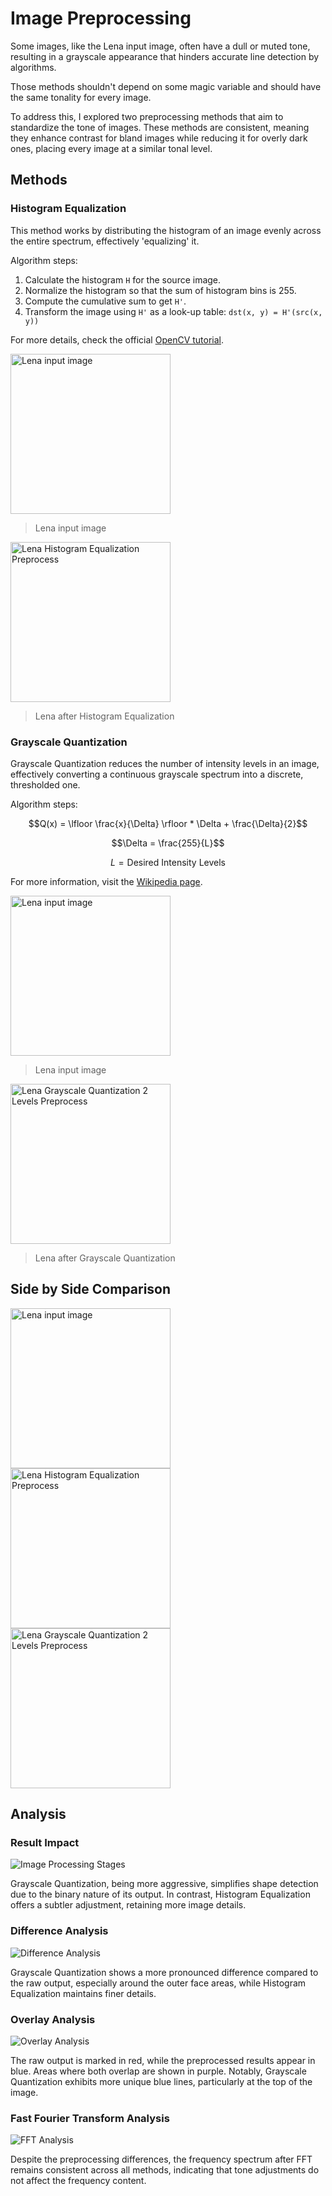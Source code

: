 # Image Preprocessing

Some images, like the Lena input image, often have a dull or muted tone, resulting in a grayscale appearance that hinders accurate line detection by algorithms. 

Those methods shouldn't depend on some magic variable and should have the same tonality for every image.

To address this, I explored two preprocessing methods that aim to standardize the tone of images. These methods are consistent, meaning they enhance contrast for bland images while reducing it for overly dark ones, placing every image at a similar tonal level.

## Methods

### Histogram Equalization

This method works by distributing the histogram of an image evenly across the entire spectrum, effectively 'equalizing' it.

Algorithm steps:
    
1. Calculate the histogram `H` for the source image.
2. Normalize the histogram so that the sum of histogram bins is 255.
3. Compute the cumulative sum to get `H'`.
4. Transform the image using `H'` as a look-up table: `dst(x, y) = H'(src(x, y))`

For more details, check the official [OpenCV tutorial](https://docs.opencv.org/4.x/d4/d1b/tutorial_histogram_equalization.html).

<img src="../../imgs/lena_bw.png" alt="Lena input image" width=256>

> Lena input image

<img src="../../outputs/preprocess/histogram_equalization_preprocess.png" alt="Lena Histogram Equalization Preprocess" width=256>

> Lena after Histogram Equalization

### Grayscale Quantization

Grayscale Quantization reduces the number of intensity levels in an image, effectively converting a continuous grayscale spectrum into a discrete, thresholded one.

Algorithm steps:

```math
Q(x) = \lfloor \frac{x}{\Delta} \rfloor * \Delta + \frac{\Delta}{2}
```

```math
\Delta = \frac{255}{L}
```

```math
L = \text{Desired Intensity Levels}
```

For more information, visit the [Wikipedia page](https://en.wikipedia.org/wiki/Quantization_(image_processing)#Grayscale_quantization).

<img src="../../imgs/lena_bw.png" alt="Lena input image" width=256>

> Lena input image

<img src="../../outputs/preprocess/grayscale_quantization_2_levels.png" alt="Lena Grayscale Quantization 2 Levels Preprocess" width=256>

> Lena after Grayscale Quantization

## Side by Side Comparison

<img src="../../imgs/lena_bw.png" alt="Lena input image" width=256>
<img src="../../outputs/preprocess/histogram_equalization_preprocess.png" alt="Lena Histogram Equalization Preprocess" width=256>
<img src="../../outputs/preprocess/grayscale_quantization_2_levels.png" alt="Lena Grayscale Quantization 2 Levels Preprocess" width=256>

## Analysis

### Result Impact

<img src="../../outputs/preprocess/image_processing_stages.png" alt="Image Processing Stages">

Grayscale Quantization, being more aggressive, simplifies shape detection due to the binary nature of its output. In contrast, Histogram Equalization offers a subtler adjustment, retaining more image details.

### Difference Analysis

<img src="../../outputs/preprocess/diff_analysis_on_preprocess_methods.png" alt="Difference Analysis">

Grayscale Quantization shows a more pronounced difference compared to the raw output, especially around the outer face areas, while Histogram Equalization maintains finer details.

### Overlay Analysis

<img src="../../outputs/preprocess/overlay_analysis_on_preprocess_methods.png" alt="Overlay Analysis">

The raw output is marked in red, while the preprocessed results appear in blue. Areas where both overlap are shown in purple. Notably, Grayscale Quantization exhibits more unique blue lines, particularly at the top of the image.

### Fast Fourier Transform Analysis

<img src="../../outputs/preprocess/fft_analysis_on_preprocess_methods.png" alt="FFT Analysis">

Despite the preprocessing differences, the frequency spectrum after FFT remains consistent across all methods, indicating that tone adjustments do not affect the frequency content.